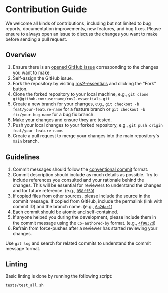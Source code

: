# Contribution Guide

We welcome all kinds of contributions, including but not limited to bug reports, documentation improvements, new features, and bug fixes. Please ensure to always open an issue to discuss the changes you want to make before sending a pull request.

## Overview

1. Ensure there is an [opened GitHub issue](https://github.com/j3soon/ros2-essentials/issues) corresponding to the changes you want to make.
2. Self-assign the GitHub issue.
3. Fork the repository by visiting [ros2-essentials](https://github.com/j3soon/ros2-essentials) and clicking the "Fork" button.
4. Clone the forked repository to your local machine, e.g., `git clone git@github.com:username/ros2-essentials.git`
5. Create a new branch for your changes, e.g., `git checkout -b feat/your-feature-name` for a feature branch or `git checkout -b fix/your-bug-name` for a bug fix branch.
6. Make your changes and ensure they are tested.
7. Push your local changes to your forked repository, e.g., `git push origin feat/your-feature-name`.
8. Create a pull request to merge your changes into the main repository's `main` branch.

## Guidelines

1. Commit messages should follow the [conventional commit](https://www.conventionalcommits.org/en/v1.0.0/) format.
2. Commit description should include as much details as possible. Try to include references you consulted and your rationale behind the changes. This will be essential for reviewers to understand the changes and for future reference. (e.g., [`058ff59`](https://github.com/j3soon/ros2-essentials/commit/058ff598ae705c95516353cd14a71945176c337e))
3. If copied files from other sources, please include the source in the commit message. If copied from GitHub, include the permalink (link with commit ID) and the branch name. (e.g., [`6a2dac1`](https://github.com/j3soon/ros2-essentials/commit/6a2dac186e1321dc7f7ec961ad22628bffc352d3))
4. Each commit should be atomic and self-contained.
5. If anyone helped you during the development, please include them in the commit message using the `Co-authored-by` format. (e.g., [`4f9832d`](https://github.com/j3soon/ros2-essentials/commit/4f9832d7a0c4156449d95b3503f9928d2d7de376))
6. Refrain from force-pushes after a reviewer has started reviewing your changes.

Use `git log` and search for related commits to understand the commit message format.

## Linting

Basic linting is done by running the following script:

```sh
tests/test_all.sh
```
